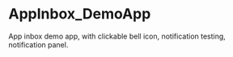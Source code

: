 # AppInbox_DemoApp
App inbox demo app, with clickable bell icon, notification testing, notification panel. 
